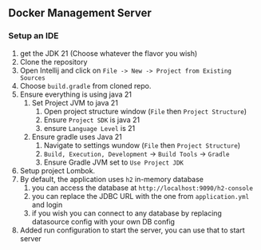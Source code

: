 Docker Management Server
---

### Setup an IDE
1. get the JDK 21 (Choose whatever the flavor you wish)
2. Clone the repository
3. Open Intellij and click on `File -> New -> Project from Existing Sources`
4. Choose `build.gradle` from cloned repo.
5. Ensure everything is using java 21
   1. Set Project JVM to java 21
      1. Open project structure window (`File` then `Project Structure`)
      2. Ensure `Project SDK` is java 21
      3. ensure `Language Level` is 21
   2. Ensure gradle uses Java 21
      1. Navigate to settings wundow (`File` then `Project Structure`)
      2. `Build, Execution, Development` -> `Build Tools` -> `Gradle`
      3. Ensure Gradle JVM set to `Use Project JDK`
6. Setup project Lombok.
7. By default, the application uses `h2` in-memory database
   1. you can access the database at `http://localhost:9090/h2-console`
   2. you can replace the JDBC URL with the one from `application.yml` and login
   3. if you wish you can connect to any database by replacing datasource config with your own DB config
8. Added run configuration to start the server, you can use that to start server


   